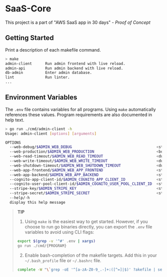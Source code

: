 # SaaS-Core

This project is a part of "AWS SaaS app in 30 days" - _Proof of Concept_

## Getting Started
Print a description of each makefile command.

```bash
> make
admin-client      Run admin frontend with live reload.
admin-api         Run admin backend with live reload.
db-admin          Enter admin database.
lint              Run linter.
...
```

## Environment Variables

The `.env` file contains variables for all programs. Using `make` automatically references these values.
Program requirements are also documented in help text. 
```bash
> go run ./cmd/admin-client -h
Usage: admin-client [options] [arguments]

OPTIONS
  --web-debug/$ADMIN_WEB_DEBUG                                      <string>    (default: localhost:6060)
  --web-production/$ADMIN_WEB_PRODUCTION                            <bool>      (default: false)
  --web-read-timeout/$ADMIN_WEB_READ_TIMEOUT                        <duration>  (default: 5s)
  --web-write-timeout/$ADMIN_WEB_WRITE_TIMEOUT                      <duration>  (default: 5s)
  --web-shutdown-timeout/$ADMIN_WEB_SHUTDOWN_TIMEOUT                <duration>  (default: 5s)
  --web-app-frontend/$ADMIN_WEB_APP_FRONTEND                        <string>    (default: localhost:4000)
  --web-app-backend/$ADMIN_WEB_APP_BACKEND                          <string>    (default: localhost:4001)
  --cognito-app-client-id/$ADMIN_COGNITO_APP_CLIENT_ID              <string>    (default: none)
  --cognito-user-pool-client-id/$ADMIN_COGNITO_USER_POOL_CLIENT_ID  <string>    (default: none)
  --stripe-key/$ADMIN_STRIPE_KEY                                    <string>    (default: none)
  --stripe-secret/$ADMIN_STRIPE_SECRET                              <string>    (default: none)
  --help/-h                                                         
  display this help message
```

> __TIP__  
> 
> 1. Using `make` is the easiest way to get started. However, if you choose to run go binaries directly, you can export the `.env` file variables to avoid using CLI flags:  
> ```bash
> export $(grep -v '^#' .env | xargs)
> go run ./cmd/{PROGRAM}
>```
> 
> 2. Enable bash-completion of the makefile targets. Add this in your `~/.bash_profile` file or `~/.bashrc` file.
> ```bash
> complete -W "\`grep -oE '^[a-zA-Z0-9_.-]+:([^=]|$)' ?akefile | sed 's/[^a-zA-Z0-9_.-]*$//'\`" make
> ```

